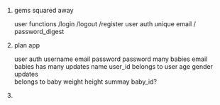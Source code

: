 1. gems squared away 

    user functions
        /login
        /logout
        /register
    user auth 
        unique email / password_digest 

2. plan app 

    user 
        auth                    username 
        email password          password 
        many babies             email 
    babies 
        has many updates        name   user_id
        belongs to user         age    gender
    updates                 
        belongs to baby         weight  height
                                summay  baby_id?




3. 